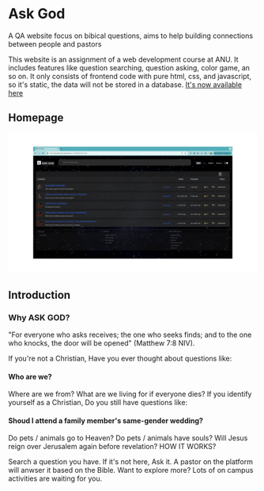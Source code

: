# Ask God

A QA website focus on bibical questions, aims to help building connections between people and pastors

This website is an assignment of a web development course at ANU.
It includes features like question searching, question asking, color game, an so on.
It only consists of frontend code with pure html, css, and javascript, so it's static, the data will not be stored in a database.
[It's now available here](https://stuweb.cecs.anu.edu.au/~u7544620/index.html)

## Homepage
![homepage](images/home_screenshot.gif)

## Introduction

### Why ASK GOD?
"For everyone who asks receives; the one who seeks finds; and to the one who knocks, the door will be opened" (Matthew 7:8 NIV).

If you're not a Christian, Have you ever thought about questions like:

#### Who are we?
Where are we from?
What are we living for if everyone dies?
If you identify yourself as a Christian, Do you still have questions like:

#### Shoud I attend a family member's same-gender wedding?
Do pets / animals go to Heaven? Do pets / animals have souls?
Will Jesus reign over Jerusalem again before revelation?
HOW IT WORKS?

Search a question you have.
If it's not here, Ask it.
A pastor on the platform will anwser it based on the Bible.
Want to explore more? Lots of on campus activities are waiting for you.


